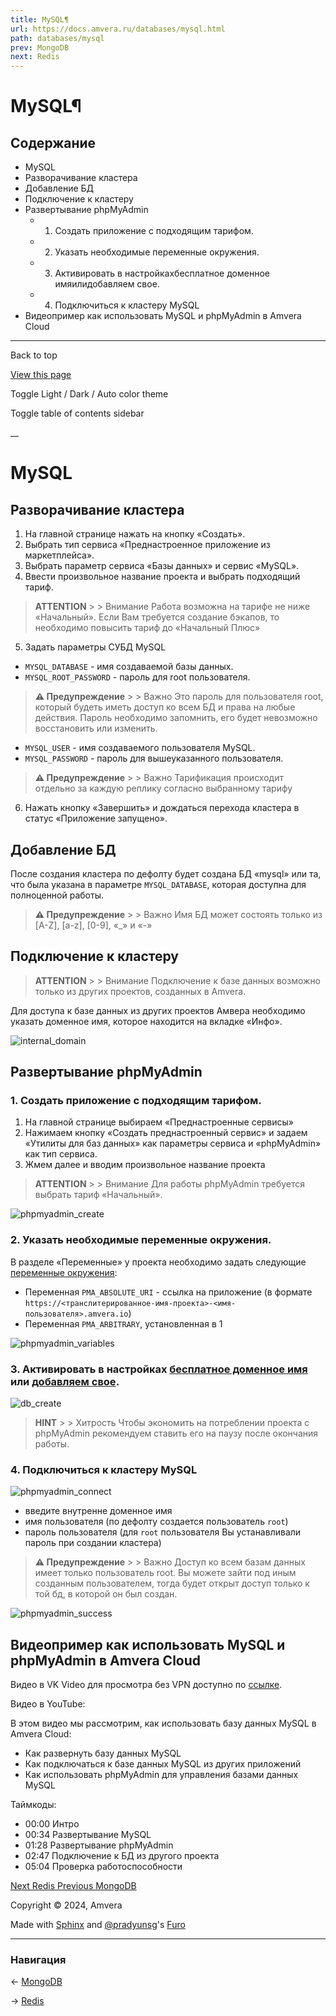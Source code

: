 ```yaml
---
title: MySQL¶
url: https://docs.amvera.ru/databases/mysql.html
path: databases/mysql
prev: MongoDB
next: Redis
---
```


# MySQL¶

## Содержание

- MySQL
- Разворачивание кластера
- Добавление БД
- Подключение к кластеру
- Развертывание phpMyAdmin
  - 1. Создать приложение с подходящим тарифом.
  - 2. Указать необходимые переменные окружения.
  - 3. Активировать в настройкахбесплатное доменное имяилидобавляем свое.
  - 4. Подключиться к кластеру MySQL
- Видеопример как использовать MySQL и phpMyAdmin в Amvera Cloud

---

Back to top

[ View this page ](<../_sources/databases/mysql.md.txt> "View this page")

Toggle Light / Dark / Auto color theme

Toggle table of contents sidebar

__

# MySQL

## Разворачивание кластера
1. На главной странице нажать на кнопку «Создать».
2. Выбрать тип сервиса «Преднастроенное приложение из маркетплейса».
3. Выбрать параметр сервиса «Базы данных» и сервис «MySQL».
4. Ввести произвольное название проекта и выбрать подходящий тариф.

> **ATTENTION** > > Внимание Работа возможна на тарифе не ниже «Начальный». Если Вам требуется создание бэкапов, то необходимо повысить тариф до «Начальный Плюс» 
5. Задать параметры СУБД MySQL
* ``MYSQL_DATABASE`` \- имя создаваемой базы данных.
* ``MYSQL_ROOT_PASSWORD`` \- пароль для root пользователя.

> **⚠️ Предупреждение** > > Важно Это пароль для пользователя root, который будеть иметь доступ ко всем БД и права на любые действия. Пароль необходимо запомнить, его будет невозможно восстановить или изменить. 
* ``MYSQL_USER`` \- имя создаваемого пользователя MySQL.
* ``MYSQL_PASSWORD`` \- пароль для вышеуказанного пользователя.

> **⚠️ Предупреждение** > > Важно Тарификация происходит отдельно за каждую реплику согласно выбранному тарифу 
6. Нажать кнопку «Завершить» и дождаться перехода кластера в статус «Приложение запущено».

## Добавление БД

После создания кластера по дефолту будет создана БД «mysql» или та, что была указана в параметре ``MYSQL_DATABASE``, которая доступна для полноценной работы.

> **⚠️ Предупреждение** > > Важно Имя БД может состоять только из [A-Z], [a-z], [0-9], «_» и «-» 

## Подключение к кластеру

> **ATTENTION** > > Внимание Подключение к базе данных возможно только из других проектов, созданных в Amvera. 

Для доступа к базе данных из других проектов Амвера необходимо указать доменное имя, которое находится на вкладке «Инфо».

![internal_domain](images/mysql_info.png)

## Развертывание phpMyAdmin

### 1\. Создать приложение с подходящим тарифом.
1. На главной странице выбираем «Преднастроенные сервисы»
2. Нажимаем кнопку «Создать преднастроенный сервис» и задаем «Утилиты для баз данных» как параметры сервиса и «phpMyAdmin» как тип сервиса.
3. Жмем далее и вводим произвольное название проекта

> **ATTENTION** > > Внимание Для работы phpMyAdmin требуется выбрать тариф «Начальный». 

![phpmyadmin_create](images/phpmyadmin_create.png)

### 2\. Указать необходимые переменные окружения.

В разделе «Переменные» у проекта необходимо задать следующие [переменные окружения](<../applications/configuration/variables.html>):
* Переменная ``PMA_ABSOLUTE_URI`` \- ссылка на приложение (в формате ``https://<транслитерированное-имя-проекта>-<имя-пользователя>.amvera.io``)
* Переменная ``PMA_ARBITRARY``, установленная в 1

![phpmyadmin_variables](images/phpmyadmin_variables.png)

### 3\. Активировать в настройках [бесплатное доменное имя](<../applications/configuration/network.html#бесплатное-доменное-имя-амвера>) или [добавляем свое](<../applications/configuration/network.html#свое-доменное-имя>).

![db_create](images/pgadmin_domain.png)

> **HINT** > > Хитрость Чтобы экономить на потреблении проекта с phpMyAdmin рекомендуем ставить его на паузу после окончания работы. 

### 4\. Подключиться к кластеру MySQL

![phpmyadmin_connect](images/phpmyadmin_connect.png)
* введите внутренне доменное имя
* имя пользователя (по дефолту создается пользователь ``root``)
* пароль пользователя (для ``root`` пользователя Вы устанавливали пароль при создании кластера)

> **⚠️ Предупреждение** > > Важно Доступ ко всем базам данных имеет только пользователь root. Вы можете зайти под иным созданным пользователем, тогда будет открыт доступ только к той бд, в которой он был создан. 

![phpmyadmin_success](images/phpmyadmin_success.png)

## Видеопример как использовать MySQL и phpMyAdmin в Amvera Cloud

Видео в VK Video для просмотра без VPN доступно по [ссылке](<https://vkvideo.ru/video-167699755_456239032>).

Видео в YouTube:

В этом видео мы рассмотрим, как использовать базу данных MySQL в Amvera Cloud:
* Как развернуть базу данных MySQL
* Как подключаться к базе данных MySQL из других приложений
* Как использовать phpMyAdmin для управления базами данных MySQL

Таймкоды:
* 00:00 Интро
* 00:34 Развертывание MySQL
* 01:28 Развертывание phpMyAdmin
* 02:47 Подключение к БД из другого проекта
* 05:04 Проверка работоспособности

[ Next Redis ](<redis.html>) [ Previous MongoDB ](<mongodb.html>)

Copyright © 2024, Amvera 

Made with [Sphinx](<https://www.sphinx-doc.org/>) and [@pradyunsg](<https://pradyunsg.me>)'s [Furo](<https://github.com/pradyunsg/furo>)


---

### Навигация

← [MongoDB](mongodb.md)

→ [Redis](redis.md)
